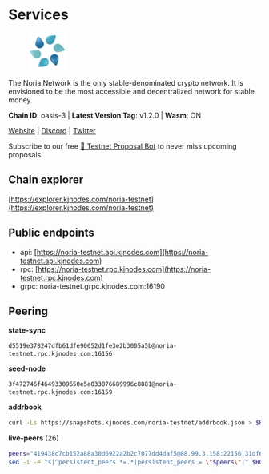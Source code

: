 # Services

<figure><img src="https://raw.githubusercontent.com/kj89/cosmos-images/main/logos/noria.png" alt=""><figcaption></figcaption></figure>

The Noria Network is the only stable-denominated  crypto network. It is envisioned to be the most  accessible and decentralized network for stable money.

**Chain ID**: oasis-3 | **Latest Version Tag**: v1.2.0 | **Wasm**: ON

[Website](https://noria.network) | [Discord](https://discord.gg/pseAWBQ6EZ) | [Twitter](https://twitter.com/NoriaNetwork)



Subscribe to our free [🤖 Testnet Proposal Bot](https://t.me/kjnodes_testnet_proposal_bot) to never miss upcoming proposals


## Chain explorer
[https://explorer.kjnodes.com/noria-testnet](https://explorer.kjnodes.com/noria-testnet)

## Public endpoints

* api: [https://noria-testnet.api.kjnodes.com](https://noria-testnet.api.kjnodes.com)
* rpc: [https://noria-testnet.rpc.kjnodes.com](https://noria-testnet.rpc.kjnodes.com)
* grpc: noria-testnet.grpc.kjnodes.com:16190

## Peering

**state-sync**

```text
d5519e378247dfb61dfe90652d1fe3e2b3005a5b@noria-testnet.rpc.kjnodes.com:16156
```

**seed-node**

```text
3f472746f46493309650e5a033076689996c8881@noria-testnet.rpc.kjnodes.com:16159
```

**addrbook**
```bash
curl -Ls https://snapshots.kjnodes.com/noria-testnet/addrbook.json > $HOME/.noria/config/addrbook.json
```

**live-peers** (26)
```bash
peers="419438c7cb152a88a30d6922a2b2c7077dd4daf5@88.99.3.158:22156,31df60c419e4e5ab122ca17d95419a654729cbb7@102.130.121.211:26656,e82fb793620a13e989be8b2521e94db988851c3c@165.227.113.152:26656,216e01ba9863a27bfe5aecc2ab4d301448a6c6e8@51.79.103.100:26656,afe93314d3d1f3b0bdc20f213983bd902263e171@18.188.137.12:26656,bb04cbb3b917efce76a8296a8411f211bad14352@159.203.5.100:26656,6b00a46b8c79deab378a8c1d5c2a63123b799e46@34.69.0.43:26656,0fbeb25dfdae849be87d96a32050741a77983b13@34.87.180.66:26656,506b6d9ee2a697b7941d04c525faf18a17dc2dff@169.0.135.45:2010,b55e2db9b3b63fde77462c4f5ce589252c5f45af@51.91.30.173:2009,d5519e378247dfb61dfe90652d1fe3e2b3005a5b@65.109.68.190:16156,b2b8e67a3158e0854570c7de61812c8c6e92e4bc@65.108.206.118:61656,8dfca3c8a308fb6e682814ba5c33623dd346e572@65.109.23.114:22156,7111a00c1c257d252720f3e234beae8e6ead1baf@185.183.33.143:26659,adb152a90a61b910feb4b2cdbd3f897251aa5452@116.202.227.117:16156,60a15b1b7feb62b65d58cb4721340907c2092099@65.108.6.45:61656,846731f7097e684efdd6b9446d562228640e2b14@34.27.228.66:26656,38de00b6d88286553eb123d16846190e5c594c59@51.79.30.118:26656,8336e98410c1c9b91ef86f13a3254a2b30a1a263@65.108.226.183:22156,f60568a6ed1f848857c1c6c113719c1bb687c656@65.108.105.48:22156,c818c3aa14ae8183578b7be0572c2dcd75613e72@186.233.185.214:26656,4d8147a80c46ba21a8a276d55e6993353e03a734@165.22.42.220:26656,5eedd8cf7fefc037a6233b1991c2a3b653518560@65.108.230.113:31066,73e5dc6e04a1dd28e5851191eb9dede07f0b38fb@141.94.99.87:14095,42798554b12ff3c24107af3b47a28459d717bdf4@46.17.250.108:61356,ade4d8bc8cbe014af6ebdf3cb7b1e9ad36f412c0@176.9.82.221:22156"
sed -i -e "s|^persistent_peers *=.*|persistent_peers = \"$peers\"|" $HOME/.noria/config/config.toml
```
